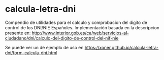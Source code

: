 # calcula-letra-dni

Compendio de utilidades para el calculo y comprobacion del digito de control de los DNI/NIE Españoles.
Implementación basada en la descripcion presente en: http://www.interior.gob.es/ca/web/servicios-al-ciudadano/dni/calculo-del-digito-de-control-del-nif-nie

Se puede ver un de ejemplo de uso en https://xoner.github.io/calcula-letra-dni/form-calcula-dni.html